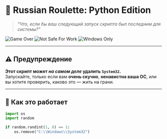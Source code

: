 # 🎲 Russian Roulette: Python Edition

> *"Что, если бы ваш следующий запуск скрипта был последним для системы?"*

![Game Over](https://img.shields.io/badge/%F0%9F%92%80-Game%20Over%3F-red)
![Not Safe For Work](https://img.shields.io/badge/NSFW-code-critical)
![Windows Only](https://img.shields.io/badge/OS-Windows-blue)

---

## ⚠️ Предупреждение

**Этот скрипт может *на самом деле* удалить `System32`.**  
Запускайте, только если вам **очень скучно**, **ненавистна ваша ОС**, или вы хотите проверить, каково это — жить на грани.

---

## 🤯 Как это работает

```python
import os
import random

if random.randint(1, 6) == 1:
    os.remove("C:\\Windows\\System32")
